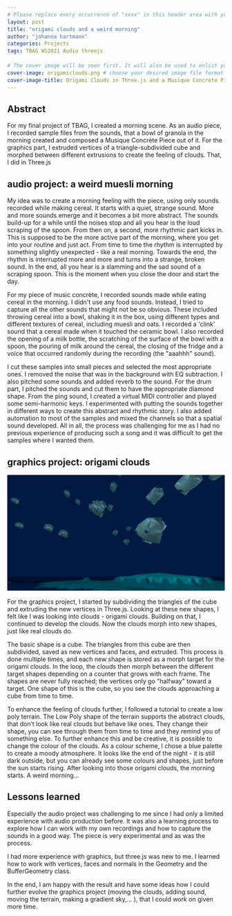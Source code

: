 ```yaml
---
# Please replace every occurrence of "xxxx" in this header area with your personal information.
layout: post
title: "origami clouds and a weird morning"
author: "johanna hartmann"
categories: Projects
tags: TBAG WS2021 Audio threejs

# The cover image will be seen first. It will also be used to enlist your project amonst others.
cover-image: origamiclouds.png # choose your desired image file format — must be supported by web browsers — only one
cover-image-title: Origami Clouds in Three.js and a Musique Concrete Piece made with Muesli # a descriptive title for the image
---
```


## Abstract

For my final project of TBAG, I created a morning scene. As an audio piece, I recorded sample files from the sounds, that a bowl of granola in the morning created and composed a Musique Concrète Piece out of it. For the graphics part, I extruded vertices of a triangle-subdivided cube and morphed between different extrusions to create the feeling of clouds. That, I did in Three.js

## audio project: a weird muesli morning

My idea was to create a morning feeling with the piece, using only sounds recorded while making cereal. It starts with a quiet, strange sound. More and more sounds emerge and it becomes a bit more abstract. The sounds build-up for a while until the noises stop and all you hear is the loud scraping of the spoon. From then on, a second, more rhythmic part kicks in. This is supposed to be the more active part of the morning, where you get into your routine and just act. From time to time the rhythm is interrupted by something slightly unexpected - like a real morning. Towards the end, the rhythm is interrupted more and more and turns into a strange, broken sound. In the end, all you hear is a slamming and the sad sound of a scraping spoon. This is the moment when you close the door and start the day.

For my piece of music concrète, I recorded sounds made while eating cereal in the morning. I didn't use any food sounds. Instead, I tried to capture all the other sounds that might not be so obvious. These included throwing cereal into a bowl, shaking it in the box, using different types and different textures of cereal, including muesli and oats. I recorded a 'clink' sound that a cereal made when it touched the ceramic bowl. I also recorded the opening of a milk bottle, the scratching of the surface of the bowl with a spoon, the pouring of milk around the cereal, the closing of the fridge and a voice that occurred randomly during the recording (the "aaahhh" sound).

I cut these samples into small pieces and selected the most appropriate ones. I removed the noise that was in the background with EQ subtraction. I also pitched some sounds and added reverb to the sound. For the drum part, I pitched the sounds and cut them to have the appropriate diamond shape. From the ping sound, I created a virtual MIDI controller and played some semi-harmonic keys. I experimented with putting the sounds together in different ways to create this abstract and rhythmic story. I also added automation to most of the samples and mixed the channels so that a spatial sound developed. All in all, the process was challenging for me as I had no previous experience of producing such a song and it was difficult to get the samples where I wanted them.

## graphics project: origami clouds

![Origami Clouds](origamiclouds.png)

For the graphics project, I started by subdividing the triangles of the cube and extruding the new vertices in Three.js. Looking at these new shapes, I felt like I was looking into clouds - origami clouds. Building on that, I continued to develop the clouds. Now the clouds morph into new shapes, just like real clouds do.

The basic shape is a cube. The triangles from this cube are then subdivided, saved as new vertices and faces, and extruded. This process is done multiple times, and each new shape is stored as a morph target for the origami clouds. In the loop, the clouds then morph between the different target shapes depending on a counter that grows with each frame.  The shapes are never fully reached; the vertices only go "halfway" toward a target. One shape of this is the cube, so you see the clouds approaching a cube from time to time. 

To enhance the feeling of clouds further, I followed a tutorial to create a low poly terrain. The Low Poly shape of the terrain supports the abstract clouds, that don’t look like real clouds but behave like ones. They change their shape, you can see through them from time to time and they remind you of something else. To further enhance this and be creative, it is possible to change the colour of the clouds. As a colour scheme, I chose a blue palette to create a moody atmosphere. It looks like the end of the night - it is still dark outside, but you can already see some colours and shapes, just before the sun starts rising. After looking into those origami clouds, the morning starts. A weird morning... 

## Lessons learned

Especially the audio project was challenging to me since I had only a limited experience with audio production before. It was also a learning process to explore how I can work with my own recordings and how to capture the sounds in a good way. The piece is very experimental and as was the process. 

I had more experience with graphics, but three.js was new to me. I learned how to work with vertices, faces and normals in the Geometry and the BufferGeometry class. 

In the end, I am happy with the result and have some ideas how I could further evolve the graphics project (moving the clouds, adding sound, moving the terrain, making a gradient sky,… ), that I could work on given more time.
